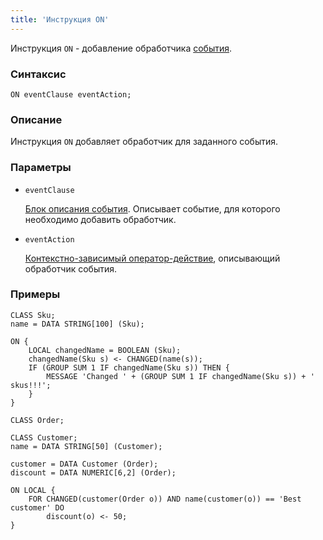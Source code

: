 ```yaml
---
title: 'Инструкция ON'
---
```


Инструкция `ON` - добавление обработчика [события](Events.md).

### Синтаксис 

    ON eventClause eventAction;

### Описание

Инструкция `ON` добавляет обработчик для заданного события. 

### Параметры

- `eventClause`

    [Блок описания события](Event_description_block.md). Описывает событие, для которого необходимо добавить обработчик.

- `eventAction`

    [Контекстно-зависимый оператор-действие](Action_operators.md#contextdependent), описывающий обработчик события.

### Примеры

```lsf
CLASS Sku;
name = DATA STRING[100] (Sku);

ON {
    LOCAL changedName = BOOLEAN (Sku);
    changedName(Sku s) <- CHANGED(name(s));
    IF (GROUP SUM 1 IF changedName(Sku s)) THEN {
        MESSAGE 'Changed ' + (GROUP SUM 1 IF changedName(Sku s)) + ' skus!!!';
    }
}

CLASS Order;

CLASS Customer;
name = DATA STRING[50] (Customer);

customer = DATA Customer (Order);
discount = DATA NUMERIC[6,2] (Order);

ON LOCAL {
    FOR CHANGED(customer(Order o)) AND name(customer(o)) == 'Best customer' DO
        discount(o) <- 50;
}
```
